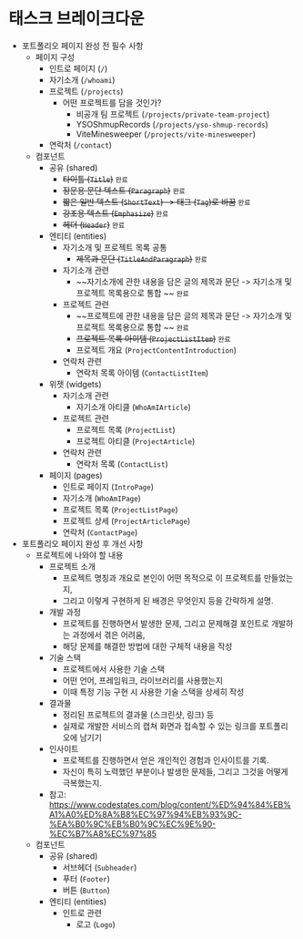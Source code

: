 # 태스크 브레이크다운
- 포트폴리오 페이지 완성 전 필수 사항
  - 페이지 구성
    - 인트로 페이지 (`/`)
    - 자기소개 (`/whoami`)
    - 프로젝트 (`/projects`)
      - 어떤 프로젝트를 담을 것인가?
        - 비공개 팀 프로젝트 (`/projects/private-team-project`)
        - YSOShmupRecords (`/projects/yso-shmup-records`)
        - ViteMinesweeper (`/projects/vite-minesweeper`)
    - 연락처 (`/contact`)
  - 컴포넌트
    - 공유 (shared)
      - ~~타이틀 (`Title`)~~ `완료`
      - ~~장문용 문단 텍스트 (`Paragraph`)~~ `완료`
      - ~~짧은 일반 텍스트 (`ShortText`) -> 태그 (`Tag`)로 바꿈~~ `완료`
      - ~~강조용 텍스트 (`Emphasize`)~~ `완료`
      - ~~헤더 (`Header`)~~ `완료`
    - 엔티티 (entities)
      - 자기소개 및 프로젝트 목록 공통
        - ~~제목과 문단 (`TitleAndParagraph`)~~ `완료`
      - 자기소개 관련
        - ~~자기소개에 관한 내용을 담은 글의 제목과 문단 -> 자기소개 및 프로젝트 목록용으로 통합 ~~ `완료`
      - 프로젝트 관련
        - ~~프로젝트에 관한 내용을 담은 글의 제목과 문단 -> 자기소개 및 프로젝트 목록용으로 통합 ~~ `완료`
        - ~~프로젝트 목록 아이템 (`ProjectListItem`)~~ `완료`
        - 프로젝트 개요 (`ProjectContentIntroduction`)
      - 연락처 관련
        - 연락처 목록 아이템 (`ContactListItem`)
    - 위젯 (widgets)
      - 자기소개 관련
        - 자기소개 아티클 (`WhoAmIArticle`)
      - 프로젝트 관련
        - 프로젝트 목록 (`ProjectList`)
        - 프로젝트 아티클 (`ProjectArticle`)
      - 연락처 관련
        - 연락처 목록 (`ContactList`)
    - 페이지 (pages)
      - 인트로 페이지 (`IntroPage`)
      - 자기소개 (`WhoAmIPage`)
      - 프로젝트 목록 (`ProjectListPage`)
      - 프로젝트 상세 (`ProjectArticlePage`)
      - 연락처 (`ContactPage`)
- 포트폴리오 페이지 완성 후 개선 사항
  - 프로젝트에 나와야 할 내용
    - 프로젝트 소개
      - 프로젝트 명칭과 개요로 본인이 어떤 목적으로 이 프로젝트를 만들었는지,
      - 그리고 이렇게 구현하게 된 배경은 무엇인지 등을 간략하게 설명.
    - 개발 과정
      - 프로젝트를 진행하면서 발생한 문제, 그리고 문제해결 포인트로 개발하는 과정에서 겪은 어려움,
      - 해당 문제를 해결한 방법에 대한 구체적 내용을 작성
    - 기술 스택
      - 프로젝트에서 사용한 기술 스택
      - 어떤 언어, 프레임워크, 라이브러리를 사용했는지
      - 이때 특정 기능 구현 시 사용한 기술 스택을 상세히 작성
    - 결과물
      - 정리된 프로젝트의 결과물 (스크린샷, 링크) 등
      - 실제로 개발한 서비스의 캡쳐 화면과 접속할 수 있는 링크를 포트폴리오에 남기기
    - 인사이트
      - 프로젝트를 진행하면서 얻은 개인적인 경험과 인사이트를 기록.
      - 자신이 특히 노력했던 부분이나 발생한 문제들, 그리고 그것을 어떻게 극복했는지.
    - 참고: https://www.codestates.com/blog/content/%ED%94%84%EB%A1%A0%ED%8A%B8%EC%97%94%EB%93%9C-%EA%B0%9C%EB%B0%9C%EC%9E%90-%EC%B7%A8%EC%97%85
  - 컴포넌트
    - 공유 (shared)
      - 서브헤더 (`Subheader`)
      - 푸터 (`Footer`)
      - 버튼 (`Button`)
    - 엔티티 (entities)
      - 인트로 관련
        - 로고 (`Logo`)
